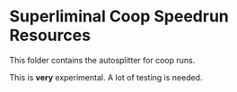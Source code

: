 # Superliminal Coop Speedrun Resources

This folder contains the autosplitter for coop runs.

This is **very** experimental. A lot of testing is needed.